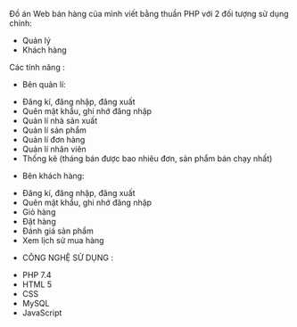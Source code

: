 Đồ án Web bán hàng của mình viết bằng thuần PHP với 2 đối tượng sử dụng chính:
+ Quản lý
+ Khách hàng

Các tính năng :

+ Bên quản lí:
- Đăng kí, đăng nhập, đăng xuất
- Quên mật khẩu, ghi nhớ đăng nhập
- Quản lí nhà sản xuất
- Quản lí sản phẩm
- Quản lí đơn hàng
- Quản lí nhân viên
- Thống kê (tháng bán được bao nhiêu đơn, sản phẩm bán chạy nhất)
  
+ Bên khách hàng:
- Đăng kí, đăng nhập, đăng xuất
- Quên mật khẩu, ghi nhớ đăng nhập
- Giỏ hàng
- Đặt hàng
- Đánh giá sản phẩm
- Xem lịch sử mua hàng

+ CÔNG NGHỆ SỬ DỤNG :
- PHP 7.4
- HTML 5
- CSS
- MySQL
- JavaScript
